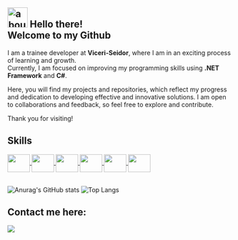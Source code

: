 ## <img width="45" alt="about" src="https://raw.github.com/elizarov/elizarov/master/about.png"> Hello there!<br>Welcome to my Github

I am a trainee developer at **Viceri-Seidor**, where I am in an exciting process of learning and growth. <br>Currently, I am focused on improving my programming skills using **.NET Framework** and **C#**.

Here, you will find my projects and repositories, which reflect my progress and dedication to developing effective and innovative solutions. I am open to collaborations and feedback, so feel free to explore and contribute.

Thank you for visiting!
 ## Skills
 <div style="display: inline_block">
   <a href="https://github.com/cguiama?tab=repositories" target="_blank">
    <img src="https://cdn.jsdelivr.net/gh/devicons/devicon/icons/linux/linux-original.svg" width="50" height="40" img align="center" />
    <img src="https://cdn.jsdelivr.net/gh/devicons/devicon/icons/git/git-original.svg" width="50" height="40" img align="center" />
   </a>
   <a href="https://github.com/cguiama/DIO/tree/main/dotnet">
    <img src="https://cdn.jsdelivr.net/gh/devicons/devicon@latest/icons/csharp/csharp-plain.svg" width="50" height="40" img align="center" />
    <img src="https://cdn.jsdelivr.net/gh/devicons/devicon@latest/icons/dotnetcore/dotnetcore-original.svg" width="50" height="40" img align="center"/>
   </a>
  <a href="https://github.com/cguiama/bikcraft">
   <img src="https://cdn.jsdelivr.net/gh/devicons/devicon@latest/icons/html5/html5-original.svg" width="50" height="40" img align="center"/>
   <img src="https://cdn.jsdelivr.net/gh/devicons/devicon@latest/icons/css3/css3-original.svg" width="50" height="40" img align="center" />
  </a>
          
 </div>
 

<div align="left">
<BR>

![Anurag's GitHub stats](https://github-readme-stats.vercel.app/api?username=cguiama&show_icons=false&theme=nord&hide=contribs&bg_color=00000000)
![Top Langs](https://github-readme-stats.vercel.app/api/top-langs/?username=cguiama&theme=nord&layout=compact&bg_color=00000000)

</div>


 
## Contact me here:
<p>  
<a href="https://www.linkedin.com/in/cguiama/" target="_blank">
<img src="https://img.shields.io/badge/-LinkedIn-%230077B5?style=for-the-badge&logo=linkedin&logoColor=white">
</a>
</p>
